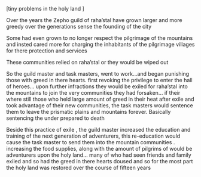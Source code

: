
[tiny problems in the holy land ] 

Over the years the Zepho guild of raha’stal have grown larger and more  greedy over the generations sense the founding of the city 

Some had even grown to no longer respect the pilgrimage of the mountains and insted cared more for charging the inhabitants of the pilgrimage villages for there protection and services 

These communities relied on raha’stal or they would be wiped out 

So the guild master and task masters, went to work...and began punishing those with greed in there hearts.  first revoking the privilege to enter the hall of heroes... upon further infractions they would be exiled for raha’stal into the mountains to join the very communities they had forsaken... if their where  still those who held large amount of greed in their heat after exile  and took advantage of their new communities, the task masters would sentence them to leave the prismatic plains and  mountains forever. Basically sentencing the under prepared  to death 

Beside this practice of exile , the guild master increased the education and training of the next generation of  adventurers, this re-education would cause the task master to send them   into the mountain communities .  increasing the food supplies, along with the amount of pilgrims of would be adventurers upon the holy land... many of who had seen friends and family exiled and so had the greed in there hearts doused and so for the most part the holy land was restored over the course of fifteen years
